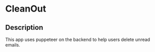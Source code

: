 # CleanOut

## Description

This app uses puppeteer on the backend to help users delete unread emails.
